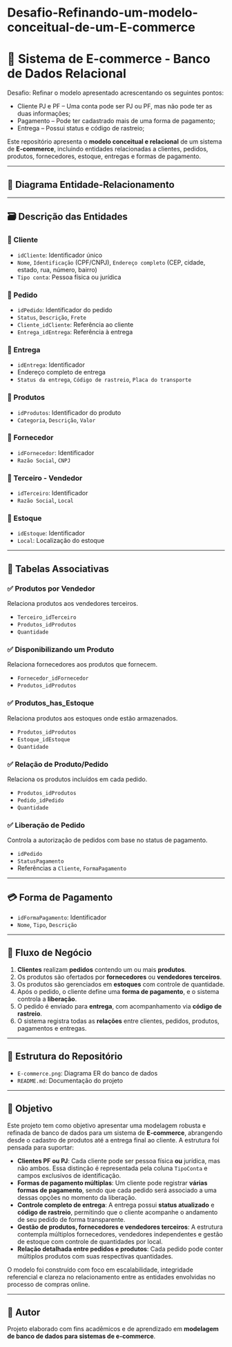 # Desafio-Refinando-um-modelo-conceitual-de-um-E-commerce

# 🛒 Sistema de E-commerce - Banco de Dados Relacional

Desafio: Refinar o modelo apresentado acrescentando os seguintes pontos:
- Cliente PJ e PF – Uma conta pode ser PJ ou PF, mas não pode ter as duas informações;
- Pagamento – Pode ter cadastrado mais de uma forma de pagamento;
- Entrega – Possui status e código de rastreio;

Este repositório apresenta o **modelo conceitual e relacional** de um sistema de **E-commerce**, incluindo entidades relacionadas a clientes, pedidos, produtos, fornecedores, estoque, entregas e formas de pagamento.

---

## 📐 Diagrama Entidade-Relacionamento

---

## 🗃️ Descrição das Entidades

### 📌 Cliente
- `idCliente`: Identificador único
- `Nome`, `Identificação` (CPF/CNPJ), `Endereço completo` (CEP, cidade, estado, rua, número, bairro)
- `Tipo conta`: Pessoa física ou jurídica

### 📌 Pedido
- `idPedido`: Identificador do pedido
- `Status`, `Descrição`, `Frete`
- `Cliente_idCliente`: Referência ao cliente
- `Entrega_idEntrega`: Referência à entrega

### 📌 Entrega
- `idEntrega`: Identificador
- Endereço completo de entrega
- `Status da entrega`, `Código de rastreio`, `Placa do transporte`

### 📌 Produtos
- `idProdutos`: Identificador do produto
- `Categoria`, `Descrição`, `Valor`

### 📌 Fornecedor
- `idFornecedor`: Identificador
- `Razão Social`, `CNPJ`

### 📌 Terceiro - Vendedor
- `idTerceiro`: Identificador
- `Razão Social`, `Local`

### 📌 Estoque
- `idEstoque`: Identificador
- `Local`: Localização do estoque

---

## 🔁 Tabelas Associativas

### ✅ Produtos por Vendedor
Relaciona produtos aos vendedores terceiros.
- `Terceiro_idTerceiro`
- `Produtos_idProdutos`
- `Quantidade`

### ✅ Disponibilizando um Produto
Relaciona fornecedores aos produtos que fornecem.
- `Fornecedor_idFornecedor`
- `Produtos_idProdutos`

### ✅ Produtos_has_Estoque
Relaciona produtos aos estoques onde estão armazenados.
- `Produtos_idProdutos`
- `Estoque_idEstoque`
- `Quantidade`

### ✅ Relação de Produto/Pedido
Relaciona os produtos incluídos em cada pedido.
- `Produtos_idProdutos`
- `Pedido_idPedido`
- `Quantidade`

### ✅ Liberação de Pedido
Controla a autorização de pedidos com base no status de pagamento.
- `idPedido`
- `StatusPagamento`
- Referências a `Cliente`, `FormaPagamento`

---

## 💳 Forma de Pagamento
- `idFormaPagamento`: Identificador
- `Nome`, `Tipo`, `Descrição`

---

## 🔄 Fluxo de Negócio

1. **Clientes** realizam **pedidos** contendo um ou mais **produtos**.
2. Os produtos são ofertados por **fornecedores** ou **vendedores terceiros**.
3. Os produtos são gerenciados em **estoques** com controle de quantidade.
4. Após o pedido, o cliente define uma **forma de pagamento**, e o sistema controla a **liberação**.
5. O pedido é enviado para **entrega**, com acompanhamento via **código de rastreio**.
6. O sistema registra todas as **relações** entre clientes, pedidos, produtos, pagamentos e entregas.

---

## 📁 Estrutura do Repositório

- `E-commerce.png`: Diagrama ER do banco de dados
- `README.md`: Documentação do projeto

---

## 🎯 Objetivo

Este projeto tem como objetivo apresentar uma modelagem robusta e refinada de banco de dados para um sistema de **E-commerce**, abrangendo desde o cadastro de produtos até a entrega final ao cliente. A estrutura foi pensada para suportar:

- **Clientes PF ou PJ**: Cada cliente pode ser pessoa física **ou** jurídica, mas não ambos. Essa distinção é representada pela coluna `TipoConta` e campos exclusivos de identificação.
- **Formas de pagamento múltiplas**: Um cliente pode registrar **várias formas de pagamento**, sendo que cada pedido será associado a uma dessas opções no momento da liberação.
- **Controle completo de entrega**: A entrega possui **status atualizado** e **código de rastreio**, permitindo que o cliente acompanhe o andamento de seu pedido de forma transparente.
- **Gestão de produtos, fornecedores e vendedores terceiros**: A estrutura contempla múltiplos fornecedores, vendedores independentes e gestão de estoque com controle de quantidades por local.
- **Relação detalhada entre pedidos e produtos**: Cada pedido pode conter múltiplos produtos com suas respectivas quantidades.

O modelo foi construído com foco em escalabilidade, integridade referencial e clareza no relacionamento entre as entidades envolvidas no processo de compras online.

---

## 🧠 Autor

Projeto elaborado com fins acadêmicos e de aprendizado em **modelagem de banco de dados para sistemas de e-commerce**.

